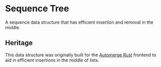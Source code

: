 # Sequence Tree

A sequence data structure that has efficient insertion and removal in the middle.

## Heritage

This data structure was originally built for the [Automerge Rust](https://github.com/automerge/automerge-rs) frontend to aid in efficient insertions in the middle of lists.
